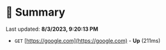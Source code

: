 # 📖 Summary
Last updated: **8/3/2023, 9:20:13 PM**

- `GET` [https://google.com](https://google.com) - **Up** (211ms)
